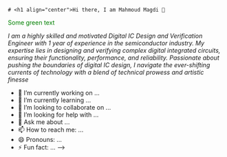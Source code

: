 ```dif
# <h1 align="center">Hi there, I am Mahmoud Magdi 👋
```

<font color="green"> Some green text </font>

*I am a highly skilled and motivated Digital IC Design and Verification Engineer with 1 year of experience in the semiconductor industry. My expertise lies in designing and verifying complex digital integrated circuits, ensuring their functionality, performance, and reliability. Passionate about pushing the boundaries of digital IC design, I navigate the ever-shifting currents of technology with a blend of technical prowess and artistic finesse*

- 🔭 I’m currently working on ...
- 🌱 I’m currently learning ...
- 👯 I’m looking to collaborate on ...
- 🤔 I’m looking for help with ...
- 💬 Ask me about ...
- 📫 How to reach me: ...
- 😄 Pronouns: ...
- ⚡ Fun fact: ...
-->
